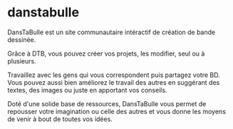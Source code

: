 danstabulle
===========

DansTaBulle est un site communautaire intéractif de création de bande dessinée.

Grâce à DTB, vous pouvez créer vos projets, les modifier, seul ou à plusieurs.

Travaillez avec les gens qui vous correspondent puis partagez votre BD. Vous
pouvez aussi bien améliorez le travail des autres en suggérant des textes, des 
images ou juste en apportant vos conseils.

Doté d'une solide base de ressources, DansTaBulle vous permet de repousser votre imagination
ou celle des autres et vous donne les moyens de venir à bout de toutes vos idées.
